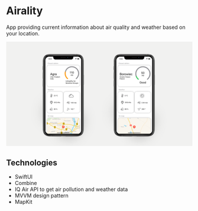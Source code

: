 # Airality

App providing current information about air quality and weather based on your location.

![alt text](https://github.com/justynazarzycka/Airality/blob/main/Screenshots/airality.png) 

## Technologies

* SwiftUI
* Combine
* IQ Air API to get air pollution and weather data
* MVVM design pattern
* MapKit
